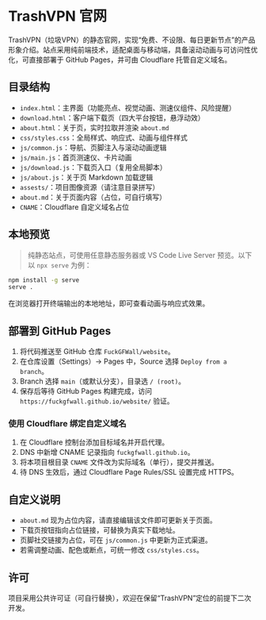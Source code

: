 # TrashVPN 官网

TrashVPN（垃圾VPN）的静态官网，实现“免费、不设限、每日更新节点”的产品形象介绍。站点采用纯前端技术，适配桌面与移动端，具备滚动动画与可访问性优化，可直接部署于 GitHub Pages，并可由 Cloudflare 托管自定义域名。

## 目录结构

- `index.html`：主界面（功能亮点、视觉动画、测速仪组件、风险提醒）
- `download.html`：客户端下载页（四大平台按钮，悬浮动效）
- `about.html`：关于页，实时拉取并渲染 `about.md`
- `css/styles.css`：全局样式、响应式、动画与组件样式
- `js/common.js`：导航、页脚注入与滚动动画逻辑
- `js/main.js`：首页测速仪、卡片动画
- `js/download.js`：下载页入口（复用全局脚本）
- `js/about.js`：关于页 Markdown 加载逻辑
- `assests/`：项目图像资源（请注意目录拼写）
- `about.md`：关于页面内容（占位，可自行填写）
- `CNAME`：Cloudflare 自定义域名占位

## 本地预览

> 纯静态站点，可使用任意静态服务器或 VS Code Live Server 预览。以下以 `npx serve` 为例：

```bash
npm install -g serve
serve .
```

在浏览器打开终端输出的本地地址，即可查看动画与响应式效果。

## 部署到 GitHub Pages

1. 将代码推送至 GitHub 仓库 `FuckGFWall/website`。
2. 在仓库设置（Settings）→ Pages 中，Source 选择 `Deploy from a branch`。
3. Branch 选择 `main`（或默认分支），目录选 `/ (root)`。
4. 保存后等待 GitHub Pages 构建完成，访问 `https://fuckgfwall.github.io/website/` 验证。

### 使用 Cloudflare 绑定自定义域名

1. 在 Cloudflare 控制台添加目标域名并开启代理。
2. DNS 中新增 CNAME 记录指向 `fuckgfwall.github.io`。
3. 将本项目根目录 `CNAME` 文件改为实际域名（单行），提交并推送。
4. 待 DNS 生效后，通过 Cloudflare Page Rules/SSL 设置完成 HTTPS。

## 自定义说明

- `about.md` 现为占位内容，请直接编辑该文件即可更新关于页面。
- 下载页按钮指向占位链接，可替换为真实下载地址。
- 页脚社交链接为占位，可在 `js/common.js` 中更新为正式渠道。
- 若需调整动画、配色或断点，可统一修改 `css/styles.css`。

## 许可

项目采用公共许可证（可自行替换），欢迎在保留“TrashVPN”定位的前提下二次开发。
